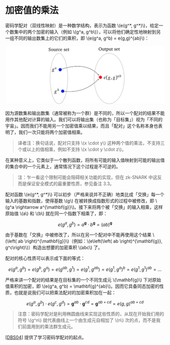 # 加密值的乘法

密码学配对（双线性映射）是一种数学结构，表示为函数 \\(e(g^\*, g^\*)\\)，给定一个数集中的两个加密的输入（例如 \\(g^a, g^b\\)），可以将他们确定性地映射到另一组不同的输出数集上的它们的乘积，即 \\(e(g^a, g^b) = e(g,g)^{ab}\\)：

![img](./img/2/1*0Qnz6c35UV1bv7uk620qrw.png)

因为源数集和输出数集（通常被称为一个群）是不同的，所以一个配对的结果不能用作其他配对计算的输入。我们可以将输出集（也称为「目标集」）视为「不同的宇宙」。因而我们不能用另一个加密值乘以结果，而且「配对」这个名称本身也表明了，我们一次只能将两个加密值相乘。

> 译者注：换句话说，配对只支持 \\(x \cdot y\\) 这种两个值的乘法，不支持三个或以上的值相乘，例如不支持 \\(x \cdot y \cdot z\\)。

在某种意义上，它类似于一个散列函数，将所有可能的输入值映射到可能的输出值的集合中的一个元素上，通常情况下这个过程是不可逆的。

> 注：乍一看这个限制可能会阻碍相关功能的实现，但在 zk-SNARK 中这反而是保证安全模式的最重要性质，参见备注 3.3。

配对函数 \\(e(g^\*, g^\*)\\) 可以初步（严格来说并不正确）地类比成「交换」每一个输入的基数和指数，使得基数 \\(g\\) 在被转换成指数形式的过程中被修改，即 \\(g^a \rightarrow a^{\mathbf{g}}\\)。接下来将两个被「交换」的输入相乘，这样原始值 \\(a\\) 和 \\(b\\) 就在同一个指数下相乘了，即：

$$e(g^a, g^b) = a^{\mathbf{g}} \cdot b^{\mathbf{g}} = \left( ab \right)^{\mathbf{g}}$$

由于基数在「交换」中被修改了，所以在另一个配对中不能再使用这个结果 \\(\left( ab \right)^{\mathbf{g}}\\)（例如：\\(e\left(\left( ab \right)^{\mathbf{g}}, g^c\right)\\)）构造出想要的加密乘积 \\(abc\\) 了。

配对的核心性质可以表示成下面的等式：

$$e(g^a, g^b) = e(g^b, g^a) = e(g^{ab}, g^1) = e(g^1, g^{ab}) = {e(g^1, g^a)}^b = {e(g^1, g^1)}^{ab} = \ldots$$

严格来讲一个配对的结果是在目标集的一个不同生成元 \\(\mathbf{g}\\) 下对原始值乘积的加密，即 \\(e(g^a, g^b) = \mathbf{g}^{ab}\\)。因而它具备同态加密的性质，也就是说我们可以把乘法配对的加密乘积加在一起：

$$e(g^a, g^b) \cdot e(g^c, g^d) = \mathbf{g}^{ab} \cdot \mathbf{g}^{cd} = \mathbf{g}^{ab + cd} = e(g, g)^{ab + cd}$$

> 注意：密码学配对是利用椭圆曲线来实现这些性质的，从现在开始我们用的符号 \\(g^n\\) 就代表曲线上一个由生成元自相加了 \\(n\\) 次的点，而不是我们前面用到的乘法群生成元。

[[DBS04](./references.md#DBS04)] 提供了学习密码学配对的起点。
